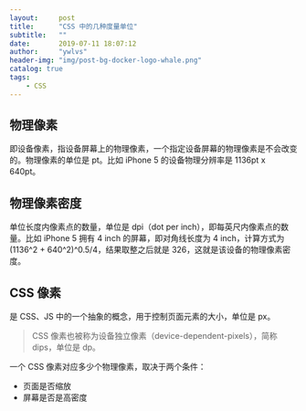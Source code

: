 ```yaml
---
layout:     post
title:      "CSS 中的几种度量单位"
subtitle:   ""
date:       2019-07-11 18:07:12
author:     "ywlvs"
header-img: "img/post-bg-docker-logo-whale.png"
catalog: true
tags:
    - CSS
---
```


## 物理像素

即设备像素，指设备屏幕上的物理像素，一个指定设备屏幕的物理像素是不会改变的。物理像素的单位是 pt。比如 iPhone 5 的设备物理分辨率是 1136pt x 640pt。


## 物理像素密度

单位长度内像素点的数量，单位是 dpi（dot per inch），即每英尺内像素点的数量。比如 iPhone 5 拥有 4 inch 的屏幕，即对角线长度为 4 inch，计算方式为 (1136^2 + 640^2)^0.5/4，结果取整之后就是 326，这就是该设备的物理像素密度。

## CSS 像素

是 CSS、JS 中的一个抽象的概念，用于控制页面元素的大小，单位是 px。

> CSS 像素也被称为设备独立像素（device-dependent-pixels），简称 dips，单位是 dp。

一个 CSS 像素对应多少个物理像素，取决于两个条件：

+ 页面是否缩放
+ 屏幕是否是高密度

